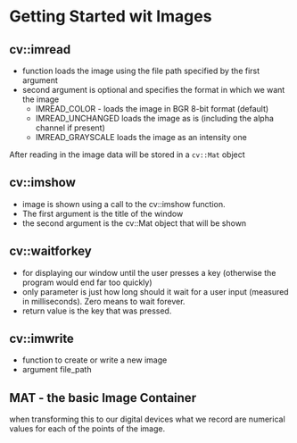 # Getting Started wit Images

## cv::imread

- function loads the image using the file path specified by the first argument
- second argument is optional and specifies the format in which we want the image
  - IMREAD_COLOR - loads the image in BGR 8-bit format (default)
  - IMREAD_UNCHANGED loads the image as is (including the alpha channel if present)
  - IMREAD_GRAYSCALE loads the image as an intensity one

After reading in the image data will be stored in a `cv::Mat` object

## cv::imshow

- image is shown using a call to the cv::imshow function.
- The first argument is the title of the window
- the second argument is the cv::Mat object that will be shown

## cv::waitforkey

- for displaying our window  until the user presses a key (otherwise the program would end far too quickly)
- only parameter is just how long should it wait for a user input (measured in milliseconds). Zero means to wait forever.
- return value is the key that was pressed.

## cv::imwrite

- function to create or write a new image
- argument file_path

## MAT - the basic Image Container

when transforming this to our digital devices what we record are numerical values for each of the points of the image.
